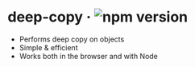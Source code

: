 # deep-copy &middot; ![npm version](https://img.shields.io/npm/v/@smartface/deep-copy.svg?style=flat)

- Performs deep copy on objects
- Simple & efficient
- Works both in the browser and with Node
